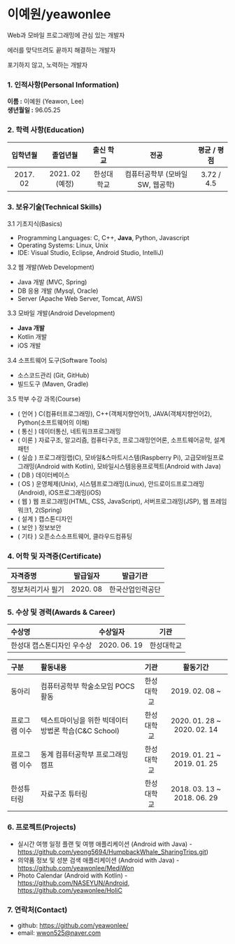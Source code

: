 # 이예원/yeawonlee  
   
Web과 모바일 프로그래밍에 관심 있는 개발자  
   
에러를 맞닥뜨려도 끝까지 해결하는 개발자    
  
포기하지 않고, 노력하는 개발자  
  
### 1. 인적사항(Personal Information)
  
**이름 :** 이예원 (Yeawon, Lee)  
**생년월일 :** 96.05.25  
  
### 2. 학력 사항(Education)
| 입학년월 | 졸업년월 | 출신 학교 | 전공 | 평균 / 평점 |  
| :---: | :---: | :---: | :---: | :---: |  
| 2017. 02 | 2021. 02 (예정) | 한성대학교 | 컴퓨터공학부 (모바일SW, 웹공학) | 3.72 / 4.5 |  
  
### 3. 보유기술(Technical Skills)
3.1  기초지식(Basics)  
- Programming Languages: C, C++, **Java**, Python, Javascript  
- Operating Systems: Linux, Unix  
- IDE: Visual Studio, Eclipse, Android Studio, IntelliJ)  
  
3.2 웹 개발(Web Development)  
- Java 개발 (MVC, Spring)  
- DB 응용 개발 (Mysql, Oracle)  
- Server (Apache Web Server, Tomcat, AWS)  
  
3.3 모바일 개발(Android Development)  
- **Java 개발**  
- Kotlin 개발  
- iOS 개발  
  
3.4 소프트웨어 도구(Software Tools)  
- 소스코드관리 (Git, GitHub)  
- 빌드도구 (Maven, Gradle)  
   
3.5 학부 수강 과목(Course)  
- ( 언어 ) C(컴퓨터프로그래밍), C++(객체지향언어1), JAVA(객체지향언어2), Python(소프트웨어의 이해)  
- ( 통신 ) 데이터통신, 네트워크프로그래밍  
- ( 이론 ) 자료구조, 알고리즘, 컴퓨터구조, 프로그래밍언어론, 소프트웨어공학, 설계패턴  
- ( 실습 ) 프로그래밍랩(C), 모바일&스마트시스템(Raspberry Pi), 고급모바일프로그래밍(Android with Kotlin), 모바일시스템응용프로젝트(Android with Java)   
- ( DB ) 데이터베이스  
- ( OS ) 운영체제(Unix), 시스템프로그래밍(Linux), 안드로이드프로그래밍(Android), iOS프로그래밍(iOS)  
- ( 웹 ) 웹 프로그래밍(HTML, CSS, JavaScript), 서버프로그래밍(JSP), 웹 프레임워크1, 2(Spring)  
- ( 설계 ) 캡스톤디자인  
- ( 보안 ) 정보보안  
- ( 기타 ) 오픈소스소프트웨어, 클라우드컴퓨팅  
   
### 4. 어학 및 자격증(Certificate)
| 자격증명 | 발급일자 | 발급기관 |  
| :--- | :---: | :---: |  
| 정보처리기사 필기 | 2020. 08 | 한국산업인력공단 |  
   
### 5. 수상 및 경력(Awards & Career)
| 수상명 | 수상일자 | 기관 |  
| :--- | :--- | :---: |  
| 한성대 캡스톤디자인 우수상 | 2020. 06. 19 | 한성대학교 |  
  
| 구분 | 활동내용 | 기관 | 활동기간 |  
| :--- | :--- | :---: | :---: |  
| 동아리 | 컴퓨터공학부 학술소모임 POCS 활동 | 한성대학교 | 2019. 02. 08 ~ |  
| 프로그램 이수 | 텍스트마이닝을 위한 빅데이터 방법론 학습(C&C School) | 한성대학교 | 2020. 01. 28 ~ 2020. 02. 14 |  
| 프로그램 이수 | 동계 컴퓨터공학부 프로그래밍 캠프 | 한성대학교 | 2019. 01. 21 ~ 2019. 01. 25 |  
| 한성튜터링 | 자료구조 튜터링 | 한성대학교 | 2018. 03. 13 ~ 2018. 06. 29 |  
  
### 6. 프로젝트(Projects)
- 실시간 여행 일정 플랜 및 여행 애플리케이션 (Android with Java) - https://github.com/yeong5694/HumpbackWhale_SharingTrips.git)  
- 의약품 정보 및 성분 검색 애플리케이션 (Android with Java) - https://github.com/yeawonlee/MediWon  
- Photo Calendar (Android with Kotlin) - https://github.com/NASEYUN/Android, https://github.com/yeawonlee/HoliC  
  
### 7. 연락처(Contact)
- github: https://github.com/yeawonlee/  
- email: wwon525@naver.com  
  
